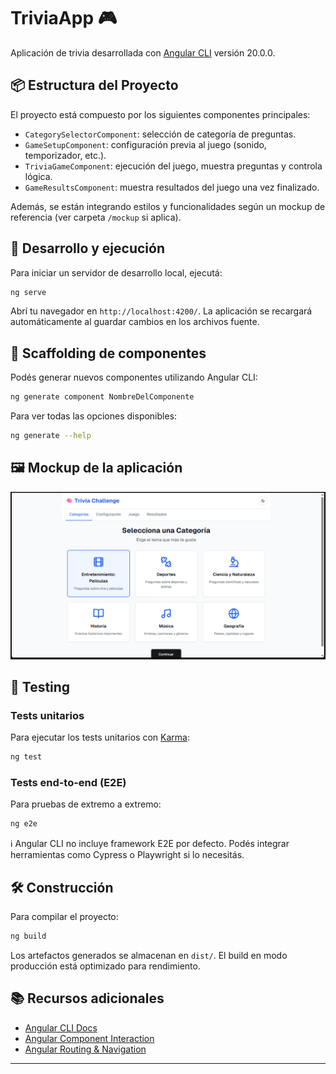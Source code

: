# TriviaApp 🎮

Aplicación de trivia desarrollada con [Angular CLI](https://github.com/angular/angular-cli) versión 20.0.0.

## 📦 Estructura del Proyecto

El proyecto está compuesto por los siguientes componentes principales:

- `CategorySelectorComponent`: selección de categoría de preguntas.
- `GameSetupComponent`: configuración previa al juego (sonido, temporizador, etc.).
- `TriviaGameComponent`: ejecución del juego, muestra preguntas y controla lógica.
- `GameResultsComponent`: muestra resultados del juego una vez finalizado.

Además, se están integrando estilos y funcionalidades según un mockup de referencia (ver carpeta `/mockup` si aplica).

## 🚀 Desarrollo y ejecución

Para iniciar un servidor de desarrollo local, ejecutá:

```bash
ng serve
```

Abrí tu navegador en `http://localhost:4200/`. La aplicación se recargará automáticamente al guardar cambios en los archivos fuente.

## 🔧 Scaffolding de componentes

Podés generar nuevos componentes utilizando Angular CLI:

```bash
ng generate component NombreDelComponente
```

Para ver todas las opciones disponibles:

```bash
ng generate --help
```

## 🖼️ Mockup de la aplicación

![Vista previa del mockup](./docs/mockup.png)


## 🧪 Testing

### Tests unitarios

Para ejecutar los tests unitarios con [Karma](https://karma-runner.github.io):

```bash
ng test
```

### Tests end-to-end (E2E)

Para pruebas de extremo a extremo:

```bash
ng e2e
```

ℹ️ Angular CLI no incluye framework E2E por defecto. Podés integrar herramientas como Cypress o Playwright si lo necesitás.

## 🛠️ Construcción

Para compilar el proyecto:

```bash
ng build
```

Los artefactos generados se almacenan en `dist/`. El build en modo producción está optimizado para rendimiento.

## 📚 Recursos adicionales

- [Angular CLI Docs](https://angular.dev/tools/cli)
- [Angular Component Interaction](https://angular.io/guide/component-interaction)
- [Angular Routing & Navigation](https://angular.io/guide/router)

---
